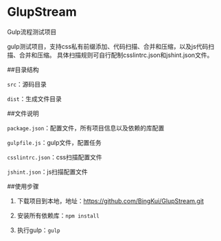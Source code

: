 # GlupStream
Gulp流程测试项目

gulp测试项目，支持css私有前缀添加、代码扫描、合并和压缩，以及js代码扫描、合并和压缩。
具体扫描规则可自行配制csslintrc.json和jshint.json文件。

##目录结构

`src`：源码目录

`dist`：生成文件目录

##文件说明

`package.json`：配置文件，所有项目信息以及依赖的库配置

`gulpfile.js`：gulp文件，配置任务

`csslintrc.json`：css扫描配置文件

`jshint.json`：js扫描配置文件

##使用步骤

1. 下载项目到本地，地址：https://github.com/BingKui/GlupStream.git

2. 安装所有依赖库：`npm install`

3. 执行gulp：`gulp`
